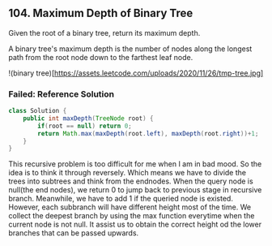 ## 104. Maximum Depth of Binary Tree

Given the root of a binary tree, return its maximum depth.

A binary tree's maximum depth is the number of nodes along the longest path from the root node down to the farthest leaf node.

!(binary tree)[https://assets.leetcode.com/uploads/2020/11/26/tmp-tree.jpg]

### Failed: Reference Solution

```java
class Solution {
    public int maxDepth(TreeNode root) {
        if(root == null) return 0;
        return Math.max(maxDepth(root.left), maxDepth(root.right))+1;
    }
}
```

This recursive problem is too difficult for me when I am in bad mood. So the idea is to think it through reversely. Which means we have to divide the trees into subtrees and think from the endnodes. When the query node is null(the end nodes), we return 0 to jump back to previous stage in recursive branch. Meanwhile, we have to add 1 if the queried node is existed. However, each subbranch will have different height most of the time. We collect the deepest branch by using the max function everytime when the current node is not null. It assist us to obtain the correct height od the lower branches that can be passed upwards.
